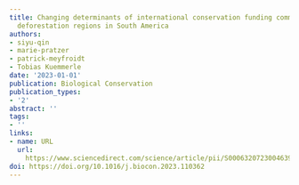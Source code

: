 ```yaml
---
title: Changing determinants of international conservation funding committed to major
  deforestation regions in South America
authors:
- siyu-qin
- marie-pratzer
- patrick-meyfroidt
- Tobias Kuemmerle
date: '2023-01-01'
publication: Biological Conservation
publication_types:
- '2'
abstract: ''
tags:
- ''
links:
- name: URL
  url: 
    https://www.sciencedirect.com/science/article/pii/S0006320723004639?casa_token=WZaeqF3JKrUAAAAA:NeAgOKbdMGTqGqYK2LbEpPAELQGl4X2L79mRgtrogJ4BDZev76j0fC_3OBzk-lsO8ub-tUPtlfSS
doi: https://doi.org/10.1016/j.biocon.2023.110362
---
```


